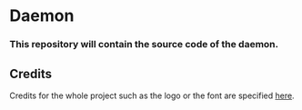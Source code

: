 # Daemon

### This repository will contain the source code of the daemon.

## Credits
Credits for the whole project such as the logo or the font are specified [here](https://github.com/gTerminal-project/.github/).

